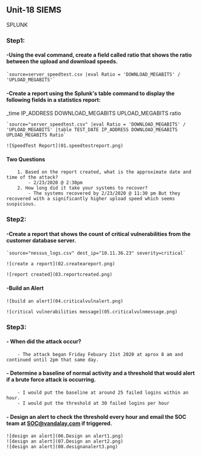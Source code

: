 ## Unit-18 SIEMS
SPLUNK


### Step1:

#### -Using the eval command, create a field called ratio that shows the ratio between the upload and download speeds.

    `source=server_speedtest.csv |eval Ratio = 'DOWNLOAD_MEGABITS' / 'UPLOAD_MEGABITS'`

#### -Create a report using the Splunk's table command to display the following fields in a statistics report:

_time
IP_ADDRESS
DOWNLOAD_MEGABITS
UPLOAD_MEGABITS
ratio

    `source="server_speedtest.csv" |eval Ratio = 'DOWNLOAD_MEGABITS' / 'UPLOAD_MEGABITS' |table TEST_DATE IP_ADDRESS DOWNLOAD_MEGABITS UPLOAD_MEGABITS Ratio`

    ![SpeedTest Report](01.speedtestreport.png)

#### Two Questions
		1. Based on the report created, what is the approximate date and time of the attack?
			- 2/23/2020 @ 2:30pm
		2. How long did it take your systems to recover?
            - The systems recovered by 2/23/2020 @ 11:30 pm But they recovered with a significantly higher upload speed which seems suspicious.


### Step2:

#### -Create a report that shows the count of critical vulnerabilities from the customer database server.

    `source="nessus_logs.csv" dest_ip="10.11.36.23" severity=critical`

    ![create a report](02.createareport.png)

    ![report created](03.reportcreated.png)

#### -Build an Alert

    ![build an alert](04.criticalvulnalert.png)

    ![critical vulnerabilities message](05.criticalvulnmessage.png)


### Step3:

#### - When did the attack occur?

        - The attack began Friday Febuary 21st 2020 at aprox 8 am and continued until 2pm that same day.
    

#### - Determine a baseline of normal activity and a threshold that would alert if a brute force attack is occurring.

        - I would put the baseline at around 25 failed logins within an hour.
        - I would put the threshold at 30 failed logins per hour
    
#### - Design an alert to check the threshold every hour and email the SOC team at SOC@vandalay.com if triggered.

    ![design an alert](06.Design an alert1.png)
    ![design an alert](07.Design an alert2.png)
    ![design an alert](08.designanalert3.png)





